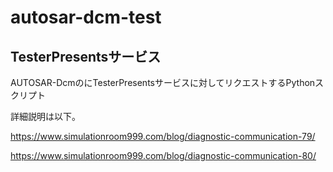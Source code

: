 # autosar-dcm-test

## TesterPresentsサービス

AUTOSAR-DcmのにTesterPresentsサービスに対してリクエストするPythonスクリプト

詳細説明は以下。

https://www.simulationroom999.com/blog/diagnostic-communication-79/

https://www.simulationroom999.com/blog/diagnostic-communication-80/
